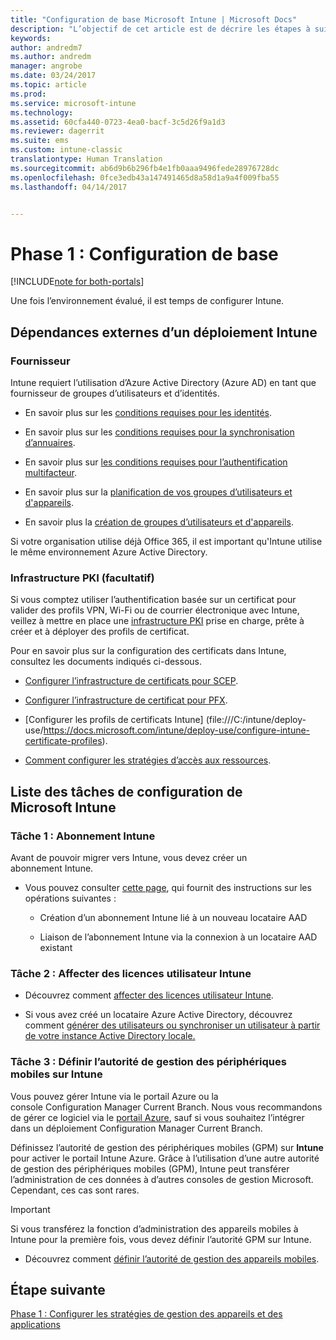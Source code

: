 ```yaml
---
title: "Configuration de base Microsoft Intune | Microsoft Docs"
description: "L’objectif de cet article est de décrire les étapes à suivre pour configurer Microsoft Intune."
keywords: 
author: andredm7
ms.author: andredm
manager: angrobe
ms.date: 03/24/2017
ms.topic: article
ms.prod: 
ms.service: microsoft-intune
ms.technology: 
ms.assetid: 60cfa440-0723-4ea0-bacf-3c5d26f9a1d3
ms.reviewer: dagerrit
ms.suite: ems
ms.custom: intune-classic
translationtype: Human Translation
ms.sourcegitcommit: ab6d9b6b296fb4e1fb0aaa9496fede28976728dc
ms.openlocfilehash: 0fce3edb43a147491465d8a58d1a9a4f009fba55
ms.lasthandoff: 04/14/2017


---
```


# <a name="phase-1-basic-setup"></a>Phase 1 : Configuration de base

[!INCLUDE[note for both-portals](../includes/note-for-both-portals.md)]

Une fois l’environnement évalué, il est temps de configurer Intune.

## <a name="external-dependencies-for-an-intune-deployment"></a>Dépendances externes d’un déploiement Intune

### <a name="identity"></a>Fournisseur

Intune requiert l’utilisation d’Azure Active Directory (Azure AD) en tant que fournisseur de groupes d’utilisateurs et d’identités.

-   En savoir plus sur les [conditions requises pour les identités](https://docs.microsoft.com/active-directory/active-directory-hybrid-identity-design-considerations-overview#design-considerations-overview).

-   En savoir plus sur les [conditions requises pour la synchronisation d’annuaires](https://docs.microsoft.com/active-directory/active-directory-hybrid-identity-design-considerations-directory-sync-requirements).

-   En savoir plus sur [les conditions requises pour l’authentification multifacteur](https://docs.microsoft.com/active-directory/active-directory-hybrid-identity-design-considerations-multifactor-auth-requirements).

-   En savoir plus sur la [planification de vos groupes d’utilisateurs et d'appareils](https://docs.microsoft.com/intune/deploy-use/plan-your-user-and-device-groups).

-   En savoir plus la [création de groupes d’utilisateurs et d'appareils](https://docs.microsoft.com/intune/deploy-use/use-groups-to-manage-users-and-devices-with-microsoft-intune).

Si votre organisation utilise déjà Office 365, il est important qu'Intune utilise le même environnement Azure Active Directory.

### <a name="pki-optional"></a>Infrastructure PKI (facultatif)

Si vous comptez utiliser l’authentification basée sur un certificat pour valider des profils VPN, Wi-Fi ou de courrier électronique avec Intune, veillez à mettre en place une [infrastructure PKI](https://docs.microsoft.com/intune/deploy-use/secure-resource-access-with-certificate-profiles) prise en charge, prête à créer et à déployer des profils de certificat.

Pour en savoir plus sur la configuration des certificats dans Intune, consultez les documents indiqués ci-dessous.

-   [Configurer l’infrastructure de certificats pour SCEP](https://docs.microsoft.com/intune/deploy-use/configure-certificate-infrastructure-for-scep).

-   [Configurer l’infrastructure de certificat pour PFX](https://docs.microsoft.com/intune/deploy-use/configure-certificate-infrastructure-for-pfx).

-   [Configurer les profils de certificats Intune] (file:///C:/intune/deploy-use/https://docs.microsoft.com/intune/deploy-use/configure-intune-certificate-profiles).

-   [Comment configurer les stratégies d’accès aux ressources](https://docs.microsoft.com/intune/deploy-use/enable-access-to-company-resources-with-microsoft-intune).

## <a name="task-list-for-an-intune-setup"></a>Liste des tâches de configuration de Microsoft Intune

### <a name="task-1-intune-subscription"></a>Tâche 1 : Abonnement Intune

Avant de pouvoir migrer vers Intune, vous devez créer un abonnement Intune.

-   Vous pouvez consulter [cette page](https://portal.office.com/Signup/Signup.aspx?OfferId=40BE278A-DFD1-470a-9EF7-9F2596EA7FF9&dl=INTUNE_A&ali=1#0), qui fournit des instructions sur les opérations suivantes :

    -   Création d’un abonnement Intune lié à un nouveau locataire AAD

    -   Liaison de l’abonnement Intune via la connexion à un locataire AAD existant

### <a name="task-2-assign-intune-user-licenses"></a>Tâche 2 : Affecter des licences utilisateur Intune

-   Découvrez comment [affecter des licences utilisateur Intune](https://docs.microsoft.com/intune/get-started/start-with-a-paid-subscription-to-microsoft-intune-step-4).

-   Si vous avez créé un locataire Azure Active Directory, découvrez comment [générer des utilisateurs ou synchroniser un utilisateur à partir de votre instance Active Directory locale.](https://docs.microsoft.com/azure/active-directory/connect/active-directory-aadconnect)

### <a name="task-3-set-your-mdm-authority-to-intune"></a>Tâche 3 : Définir l’autorité de gestion des périphériques mobiles sur Intune

Vous pouvez gérer Intune via le portail Azure ou la console Configuration Manager Current Branch. Nous vous recommandons de gérer ce logiciel via le [portail Azure](https://portal.azure.com), sauf si vous souhaitez l’intégrer dans un déploiement Configuration Manager Current Branch.

Définissez l’autorité de gestion des périphériques mobiles (GPM) sur **Intune** pour activer le portail Intune Azure. Grâce à l’utilisation d’une autre autorité de gestion des périphériques mobiles (GPM), Intune peut transférer l’administration de ces données à d’autres consoles de gestion Microsoft. Cependant, ces cas sont rares.

> [!IMPORTANT]
> Si vous transférez la fonction d’administration des appareils mobiles à Intune pour la première fois, vous devez définir l’autorité GPM sur Intune.

-   Découvrez comment [définir l’autorité de gestion des appareils mobiles](https://docs.microsoft.com/intune/deploy-use/prerequisites-for-enrollment#step-2-set-mdm-authority).

## <a name="next-step"></a>Étape suivante

[Phase 1 : Configurer les stratégies de gestion des appareils et des applications](https://docs.microsoft.com/intune/plan-design/migration-phase1-configure-device-and-app-management-policies)

